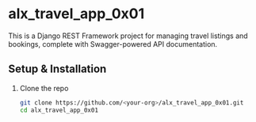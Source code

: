 # alx_travel_app_0x01

This is a Django REST Framework project for managing travel listings and bookings, complete with Swagger-powered API documentation.

## Setup & Installation

1. Clone the repo  
   ```bash
   git clone https://github.com/<your-org>/alx_travel_app_0x01.git
   cd alx_travel_app_0x01
